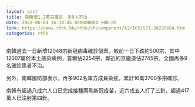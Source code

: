 ```yaml
---
layout: post
title: 南韓增1.2萬宗確診　多9人不治
date: 2022-06-04 16:10:45.000000000 +08:00
link: https://news.rthk.hk/rthk/ch/component/k2/1651571-20220604.htm
categories: rthk
---
```


南韓過去一日新增12048宗新冠病毒確診個案，較前一日下跌約500宗，其中12007屬於本土感染病例，首爾佔2254宗，鄰近的京畿道佔2745宗，全國再多9名確診患者不治。

另外，南韓國防部表示，再多902名軍方成員染疫，累計16萬3700多宗確診。

南韓有超過八成六人口已完成接種兩劑新冠疫苗，近六成五人打了三針，超過417萬人已注射第四針。
